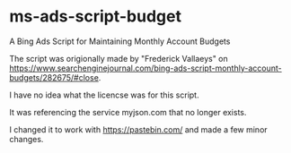 # ms-ads-script-budget
A Bing Ads Script for Maintaining Monthly Account Budgets

The script was origionally made by "Frederick Vallaeys" on https://www.searchenginejournal.com/bing-ads-script-monthly-account-budgets/282675/#close.

I have no idea what the licencse was for this script.

It was referencing the service myjson.com that no longer exists.

I changed it to work with https://pastebin.com/ and made a few minor changes.
